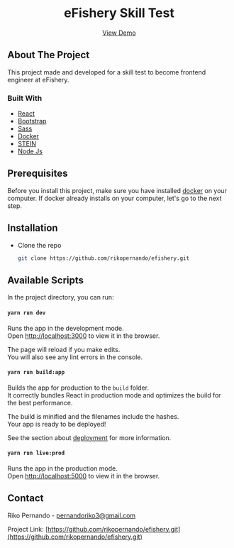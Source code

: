 <p align="center">
  <h1 align="center">eFishery Skill Test</h1>

  <p align="center">
	  <a href="https://efishery.herokuapp.com/">View Demo</a>
  </p>
</p>

<!-- ABOUT THE PROJECT -->
## About The Project

This project made and developed for a skill test to become frontend engineer at eFishery.

### Built With

* [React](https://reactjs.org/)
* [Bootstrap](https://getbootstrap.com/)
* [Sass](https://sass-lang.com/)
* [Docker](https://www.docker.com/)
* [STEIN](https://github.com/steinhq/)
* [Node Js](https://nodejs.org/en/)

## Prerequisites

Before you install this project, make sure you have installed [docker](https://docs.docker.com/engine/install/) on your computer.
If docker already installs on your computer, let's go to the next step.

## Installation

* Clone the repo
   ```sh
   git clone https://github.com/rikopernando/efishery.git
   ```

## Available Scripts

In the project directory, you can run:

#### `yarn run dev`

Runs the app in the development mode.\
Open [http://localhost:3000](http://localhost:3000) to view it in the browser.

The page will reload if you make edits.\
You will also see any lint errors in the console.

#### `yarn run build:app`

Builds the app for production to the `build` folder.\
It correctly bundles React in production mode and optimizes the build for the best performance.

The build is minified and the filenames include the hashes.\
Your app is ready to be deployed!

See the section about [deployment](https://facebook.github.io/create-react-app/docs/deployment) for more information.


#### `yarn run live:prod`

Runs the app in the production mode.\
Open [http://localhost:5000](http://localhost:5000) to view it in the browser.

## Contact

Riko Pernando - pernandoriko3@gmail.com

Project Link: [https://github.com/rikopernando/efishery.git](https://github.com/rikopernando/efishery.git)